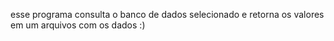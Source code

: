 esse programa consulta o banco de dados selecionado e retorna os valores em um arquivos com os dados :)
